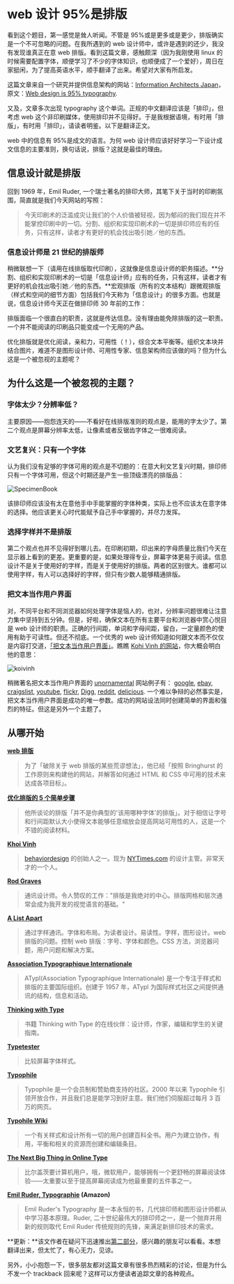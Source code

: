 # web 设计 95%是排版

看到这个题目，第一感觉是耸人听闻。不管是 95%或是更多或是更少，排版确实是一个不可忽略的问题。在我所遇到的 web 设计师中，或许是遇到的还少，我没有发现谁真正在意 web 排版。看到这篇文章，感触颇深（因为我刚使用 linux 的时候需要配置字体，顺便学习了不少的字体知识，也顺便成了一个爱好），周日在家挺闲，为了提高英语水平，顺手翻译了出来。希望对大家有所启发。

这篇文章来自一个研究并提供信息架构的网站：[Information Architects Japan][0]，原文：[Web design is 95% typography][1].

又及，文章多次出现 typography 这个单词。正规的中文翻译应该是「排印」，但考虑 web 这个非印刷媒体，使用排印并不见得好。于是我根据语境，有时用「排版」，有时用「排印」，请读者明鉴。以下是翻译正文。

web 中的信息有 95%是成文的语言。为何 web 设计师应该好好学习一下设计成文信息的主要准则，换句话说，排版？这就是最佳的理由。

## 信息设计就是排版

回到 1969 年，Emil Ruder, 一个瑞士著名的排印大师，其笔下关于当时的印刷氛围，简直就是我们今天网站的写照：

> 今天印刷术的泛滥成灾让我们的个人价值被轻视，因为郁闷的我们现在并不能掌控印刷中的一切。分割、组织和实现印刷术的一切是排印师应有的任务，只有这样，读者才有更好的机会找出吸引她／他的东西。

### 信息设计师是 21 世纪的排版师

稍微联想一下（请用在线排版取代印刷），这就像是信息设计师的职务描述。**分割、组织和实现印刷术的一切是「信息设计师」应有的任务，只有这样，读者才有更好的机会找出吸引她／他的东西。**宏观排版（所有的文本结构）跟微观排版（样式和空间的细节方面）包括我们今天称为「信息设计」的很多方面。也就是说，信息设计师今天正在做排印师 30 年前的工作：

排版面临一个很直白的职责，这就是传达信息。没有理由能免除排版的这一职责。一个并不能阅读的印刷品只能变成一个无用的产品。

优化排版就是优化阅读，亲和力，可用性（！），综合文本平衡等。组织文本块并结合图片，难道不是图形设计师、可用性专家、信息架构师应该做的吗？但为什么这是一个被忽视的主题呢？

## 为什么这是一个被忽视的主题？

### 字体太少？分辨率低？

主要原因——抱怨连天的——不看好在线排版准则的观点是，能用的字太少了。第二个观点是屏幕分辨率太低，让像素或者反锯齿字体之一很难阅读。

### 文艺复兴：只有一个字体

认为我们没有足够的字体可用的观点是不切题的：在意大利文艺复兴时期，排印师只有一个字体可用，但这个时期还是产生一些顶级漂亮的排版品：

![SpecimenBook](http://static.flickr.com/86/282043044_99bc7882dc_o.gif)

该排印师应该没有太在意他手中手能掌握的字体种类，实际上也不应该太在意字体的选择。他应该更关心时代能赋予自己手中掌握的，并尽力发挥。

### 选择字样并不是排版

第二个观点也并不见得好到哪儿去。在印刷初期，印出来的字母质量比我们今天在显示器上看到的更差。更重要的是，如果处理得专业，屏幕字体更易于阅读。信息设计不是关于使用好的字样，而是关于使用好的排版。两者的区别很大。谁都可以使用字样，有人可以选择好的字样，但只有少数人能够精通排版。

### 把文本当作用户界面

对，不同平台和不同浏览器如何处理字体是恼人的，也对，分辨率问题很难让注意力集中坚持到五分钟。但是，好啦，确保文本在所有主要平台和浏览器中赏心悦目是 web 设计师的职责。正确的行间距，单词和字母间距，留白，一定量颜色的使用有助于可读性。但还不彻底。一个优秀的 web 设计师知道如何跟文本而不仅仅是内容打交道，[「把文本当作用户界面」][3]。瞧瞧 [Kohi Vinh 的网站][4]，你大概会明白他的意思：

![koivinh](http://static.flickr.com/86/282055763_38c8ffa42f_o.gif)

稍微著名把文本当作用户界面的 [unornamental][6] 网站例子有： [google][7], [ebay][8], [craigslist][9], [youtube][10], [flickr][11], [Digg][12], [reddit][13], [delicious][14]. 一个难以争辩的必然事实是，把文本当作用户界面是成功的唯一参数。成功的网站设法同时创建简单的界面和强烈的特征。但这是另外一个主题了。

## 从哪开始

**[web 排版][15]**

> 为了「破除关于 web 排版的某些荒谬想法」，他已经「按照 Bringhurst 的工作原则来构建他的网站，并解答如何通过 HTML 和 CSS 中可用的技术来达成各项目标」。

**[优化排版的 5 个简单步骤][16]**

> 他所谈论的排版「并不是你典型的'该用哪种字体'的排版」。对于相信让字号和行间距默认大小使得文本能够任意缩放会提高网站可用性的人，这是一个不错的阅读材料。

**[Khoi Vinh][4]**

> [behaviordesign][17] 的创始人之一。现为 [NYTimes.com][18] 的设计主管。非常天才的一个人。

**[Rod Graves][19]**

> 通讯设计师。令人赞叹的工作："排版是我绝对的中心。排版网格和层次通常会成为我开发的视觉语言的基础。"

**[A List Apart][20]**

> 通过字样通讯。字体和布局。为读者设计。易读性。字样，图形设计。web 排版的问题。控制 web 排版：字号、字体和颜色。CSS 方法，浏览器问题，用户问题和解决方案。

**[Association Typographique Internationale][21]**

> ATypl(Association Typographique Internationale) 是一个专注于样式和排版的主要国际组织。创建于 1957 年，ATypl 为国际样式社区之间提供通讯的结构，信息和活动。

**[Thinking with Type][22]**

> 书籍 Thinking with Type 的在线伙伴：设计师，作家，编辑和学生的关键指南。

**[Typetester][23]**

> 比较屏幕字体样式。

**[Typophile][24]**

> Typophile 是一个会员制和赞助商支持的社区。2000 年以来 Typophile 引领开放合作，并且我们总是能学习到好主意。我们他们伺服超过每月 3 百万的网页。

**[Typohile Wiki][25]**

> 一个有关样式和设计所有一切的用户创建百科全书。用户为建立协作，有用，平衡和相关的资源而创建和编辑条目。

**[The Next Big Thing in Online Type][26]**

> 比尔盖茨要计算机用户，哦，微软用户，能够拥有一个更舒畅的屏幕阅读体验——太重要以至于提高屏幕阅读成为他最重要的五件事之一。

**[Emil Ruder, Typographie][27] (Amazon)**

> Emil Ruder's Typography 是一本永恒的书，几代排印师和图形设计师都从中学习基本原理。Ruder, 二十世纪最伟大的排印师之一，是一个抛弃并用新的规则取代 Emil Ruder 传统规则的先锋，来满足新排印技术的需求。

**更新：**该文作者在疑问下迅速推出[第二部分][28]，感兴趣的朋友可以看看。本想翻译出来，但太忙了，有心无力，见谅。

另外，小小抱怨一下，很多朋友都对这篇文章有很多热烈精彩的讨论，但是为什么不发一个 trackback 回来呢？这样可以方便读者追踪文章的各种观点。

[0]: http://www.informationarchitects.jp/
[1]: http://www.informationarchitects.jp/the-web-is-all-about-typography-period
[3]: http://www.cameronmoll.com/archives/001266.html
[4]: http://www.subtraction.com/
[6]: http://en.wikipedia.org/wiki/Ornament_and_Crime
[7]: http://www.google.com "google"
[8]: http://www.ebay.com "ebay"
[9]: http://www.craigslist.org "craigslist"
[10]: http://www.youtube.com "youtube"
[11]: http://www.flickr.com "flickr"
[12]: http://digg.com/design/web_design_is_95_typography "digg"
[13]: http://reddit.com/search?q=typography "reddit"
[14]: http://del.icio.us/post?url=http://www.informationarchitects.jp/the-web-is-all-about-typography-period "delicious"
[15]: http://webtypography.net/toc/
[16]: http://www.markboulton.co.uk/journal/comments/five_simple_steps_to_better_typography/
[17]: http://www.behaviordesign.com/
[18]: http://www.times.com/
[19]: http://www.rodgraves.com/
[20]: http://www.alistapart.com/topics/design/typography/
[21]: http://www.atypi.org/
[22]: http://www.thinkingwithtype.com/
[23]: http://typetester.maratz.com/
[24]: http://typophile.com/
[25]: http://typophile.com/wiki/start
[26]: http://www.poynter.org/column.asp?id=47&aid=78683
[27]: http://www.amazon.com/gp/product/3721200438?ie=UTF8&tag=informationar-20&linkCode=as2&camp=1789&creative=9325&creativeASIN=3721200438
[28]: http://www.informationarchitects.jp/webdesign-is-95-typography-partii
